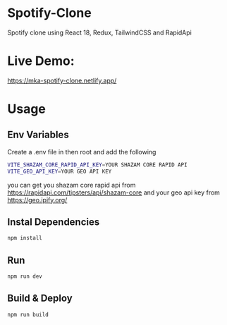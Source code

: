 # Spotify-Clone
Spotify clone using React 18, Redux, TailwindCSS and RapidApi

# Live Demo:
https://mka-spotify-clone.netlify.app/

# Usage

## Env Variables

Create a .env file in then root and add the following
```bash
VITE_SHAZAM_CORE_RAPID_API_KEY=YOUR SHAZAM CORE RAPID API
VITE_GEO_API_KEY=YOUR GEO API KEY
```
you can get you shazam core rapid api from https://rapidapi.com/tipsters/api/shazam-core and your geo api key from https://geo.ipify.org/

## Instal Dependencies

```bash
npm install
```

## Run

```bash
npm run dev
```

## Build & Deploy

```bash
npm run build
```


